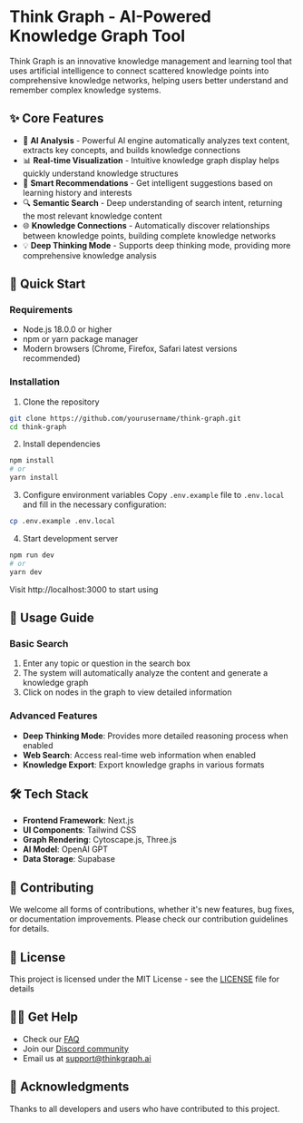 # Think Graph - AI-Powered Knowledge Graph Tool

Think Graph is an innovative knowledge management and learning tool that uses artificial intelligence to connect scattered knowledge points into comprehensive knowledge networks, helping users better understand and remember complex knowledge systems.

## ✨ Core Features

- 🤖 **AI Analysis** - Powerful AI engine automatically analyzes text content, extracts key concepts, and builds knowledge connections
- 📊 **Real-time Visualization** - Intuitive knowledge graph display helps quickly understand knowledge structures
- 🎯 **Smart Recommendations** - Get intelligent suggestions based on learning history and interests
- 🔍 **Semantic Search** - Deep understanding of search intent, returning the most relevant knowledge content
- 🌐 **Knowledge Connections** - Automatically discover relationships between knowledge points, building complete knowledge networks
- 💡 **Deep Thinking Mode** - Supports deep thinking mode, providing more comprehensive knowledge analysis

## 🚀 Quick Start

### Requirements

- Node.js 18.0.0 or higher
- npm or yarn package manager
- Modern browsers (Chrome, Firefox, Safari latest versions recommended)

### Installation

1. Clone the repository
```bash
git clone https://github.com/yourusername/think-graph.git
cd think-graph
```

2. Install dependencies
```bash
npm install
# or
yarn install
```

3. Configure environment variables
Copy `.env.example` file to `.env.local` and fill in the necessary configuration:
```bash
cp .env.example .env.local
```

4. Start development server
```bash
npm run dev
# or
yarn dev
```

Visit http://localhost:3000 to start using

## 📖 Usage Guide

### Basic Search

1. Enter any topic or question in the search box
2. The system will automatically analyze the content and generate a knowledge graph
3. Click on nodes in the graph to view detailed information

### Advanced Features

- **Deep Thinking Mode**: Provides more detailed reasoning process when enabled
- **Web Search**: Access real-time web information when enabled
- **Knowledge Export**: Export knowledge graphs in various formats

## 🛠 Tech Stack

- **Frontend Framework**: Next.js
- **UI Components**: Tailwind CSS
- **Graph Rendering**: Cytoscape.js, Three.js
- **AI Model**: OpenAI GPT
- **Data Storage**: Supabase

## 🤝 Contributing

We welcome all forms of contributions, whether it's new features, bug fixes, or documentation improvements. Please check our contribution guidelines for details.

## 📄 License

This project is licensed under the MIT License - see the [LICENSE](LICENSE) file for details

## 🙋‍♂️ Get Help

- Check our [FAQ](FAQ.md)
- Join our [Discord community](https://discord.gg/thinkgraph)
- Email us at support@thinkgraph.ai

## 🌟 Acknowledgments

Thanks to all developers and users who have contributed to this project.
